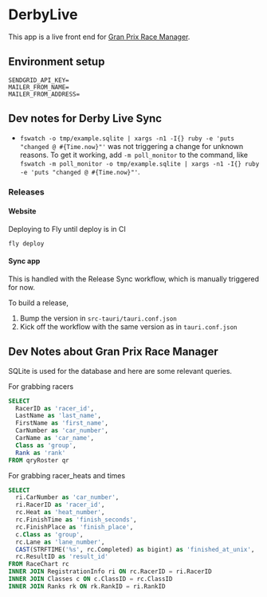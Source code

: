 # DerbyLive

This app is a live front end for [Gran Prix Race Manager](https://grandprix-software-central.com/).

## Environment setup

```
SENDGRID_API_KEY=
MAILER_FROM_NAME=
MAILER_FROM_ADDRESS=
```

## Dev notes for Derby Live Sync

- `fswatch -o tmp/example.sqlite | xargs -n1 -I{} ruby -e 'puts "changed @ #{Time.now}"'` was not triggering a change for unknown reasons. To get it working, add `-m poll_monitor` to the command, like `fswatch -m poll_monitor -o tmp/example.sqlite | xargs -n1 -I{} ruby -e 'puts "changed @ #{Time.now}"'`.

### Releases

#### Website

Deploying to Fly until deploy is in CI

```
fly deploy
```

#### Sync app

This is handled with the Release Sync workflow, which is manually triggered for now.

To build a release,

1. Bump the version in `src-tauri/tauri.conf.json`
2. Kick off the workflow with the same version as in `tauri.conf.json`

## Dev Notes about Gran Prix Race Manager

SQLite is used for the database and here are some relevant queries.

For grabbing racers

```sql
SELECT
  RacerID as 'racer_id',
  LastName as 'last_name',
  FirstName as 'first_name',
  CarNumber as 'car_number',
  CarName as 'car_name',
  Class as 'group',
  Rank as 'rank'
FROM qryRoster qr
```

For grabbing racer_heats and times

```sql
SELECT
  ri.CarNumber as 'car_number',
  ri.RacerID as 'racer_id',
  rc.Heat as 'heat_number',
  rc.FinishTime as 'finish_seconds',
  rc.FinishPlace as 'finish_place',
  c.Class as 'group',
  rc.Lane as 'lane_number',
  CAST(STRFTIME('%s', rc.Completed) as bigint) as 'finished_at_unix',
  rc.ResultID as 'result_id'
FROM RaceChart rc
INNER JOIN RegistrationInfo ri ON rc.RacerID = ri.RacerID
INNER JOIN Classes c ON c.ClassID = rc.ClassID
INNER JOIN Ranks rk ON rk.RankID = ri.RankID
```
